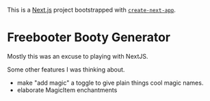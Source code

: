 This is a [Next.js](https://nextjs.org/) project bootstrapped with [`create-next-app`](https://github.com/vercel/next.js/tree/canary/packages/create-next-app).

# Freebooter Booty Generator

Mostly this was an excuse to playing with NextJS.

Some other features I was thinking about.
- make "add magic" a toggle to give plain things cool magic names.
- elaborate MagicItem enchantments